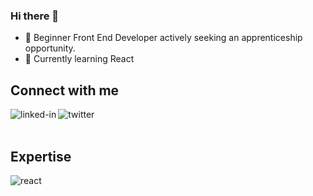 ### Hi there 👋

- 🔭 Beginner Front End Developer actively seeking an apprenticeship opportunity. <br>
- 🌱 Currently learning React <br>


## Connect with me
[<img align="left" alt="linked-in" src="https://img.shields.io/badge/linkedin-%230077B5.svg?&style=for-the-badge&logo=linkedin&logoColor=white" />](https://www.linkedin.com/in/raissa-g/)
[<img align="left" alt="twitter" src="https://img.shields.io/badge/twitter-%231DA1F2.svg?&style=for-the-badge&logo=twitter&logoColor=white" />](https://twitter.com/raissanfg)
<br>
<br>
## Expertise
<img align="left" alt="react" src="https://img.shields.io/badge/react%20-%2320232a.svg?&style=for-the-badge&logo=react&logoColor=%2361DAFB" />

<br>
<br>


<!--
**raissanfg/raissanfg** is a ✨ _special_ ✨ repository because its `README.md` (this file) appears on your GitHub profile.

Here are some ideas to get you started:


